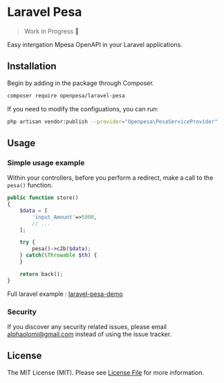 # Laravel Pesa

> Work in Progress 🚧

Easy intergation Mpesa OpenAPI in your Laravel applications.

## Installation

Begin by adding in the package through Composer.

```sh
composer require openpesa/laravel-pesa
```


If you need to modify the configuations, you can run:

```sh
php artisan vendor:publish --provider="Openpesa\PesaServiceProvider"
```

## Usage

### Simple usage example

Within your controllers, before you perform a redirect, make a call to the `pesa()` function.

```php
public function store()
{
    $data = [
        'input_Amount'=>5000,
        // ...
    ];

    try {
        pesa()->c2b($data);
    } catch(\Throwable $th) {
    }

    return back();
}
```

Full laravel example : [laravel-pesa-demo](https://github.com/alphaolomi/laravel-pesa-demo)

### Security

If you discover any security related issues, please email [alphaolomi@gmail.com](mailto:alphaolomi@gmail.com) instead of using the issue tracker.

## License

The MIT License (MIT). Please see [License File](LICENSE.md) for more information.
